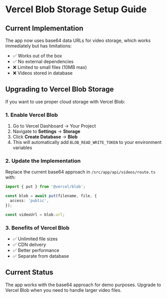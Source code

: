 # Vercel Blob Storage Setup Guide

## Current Implementation
The app now uses base64 data URLs for video storage, which works immediately but has limitations:
- ✅ Works out of the box
- ✅ No external dependencies
- ❌ Limited to small files (10MB max)
- ❌ Videos stored in database

## Upgrading to Vercel Blob Storage

If you want to use proper cloud storage with Vercel Blob:

### 1. Enable Vercel Blob
1. Go to Vercel Dashboard → Your Project
2. Navigate to **Settings** → **Storage**
3. Click **Create Database** → **Blob**
4. This will automatically add `BLOB_READ_WRITE_TOKEN` to your environment variables

### 2. Update the Implementation
Replace the current base64 approach in `/src/app/api/videos/route.ts` with:

```typescript
import { put } from '@vercel/blob';

const blob = await put(filename, file, {
  access: 'public',
});

const videoUrl = blob.url;
```

### 3. Benefits of Vercel Blob
- ✅ Unlimited file sizes
- ✅ CDN delivery
- ✅ Better performance
- ✅ Separate from database

## Current Status
The app works with the base64 approach for demo purposes. Upgrade to Vercel Blob when you need to handle larger video files.